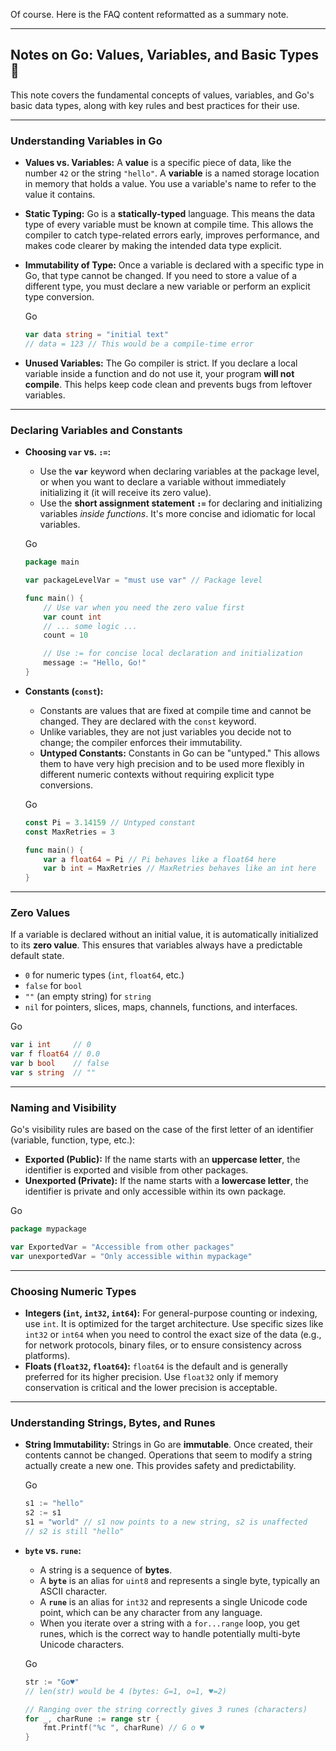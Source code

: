 Of course. Here is the FAQ content reformatted as a summary note.

---

## Notes on Go: Values, Variables, and Basic Types 📝

This note covers the fundamental concepts of values, variables, and Go's basic data types, along with key rules and best practices for their use.

---

### Understanding Variables in Go

- **Values vs. Variables:** A **value** is a specific piece of data, like the number `42` or the string `"hello"`. A **variable** is a named storage location in memory that holds a value. You use a variable's name to refer to the value it contains.
    
- **Static Typing:** Go is a **statically-typed** language. This means the data type of every variable must be known at compile time. This allows the compiler to catch type-related errors early, improves performance, and makes code clearer by making the intended data type explicit.
    
- **Immutability of Type:** Once a variable is declared with a specific type in Go, that type cannot be changed. If you need to store a value of a different type, you must declare a new variable or perform an explicit type conversion.
    
    Go
    
    ```Go
    var data string = "initial text"
    // data = 123 // This would be a compile-time error
    ```
    
- **Unused Variables:** The Go compiler is strict. If you declare a local variable inside a function and do not use it, your program **will not compile**. This helps keep code clean and prevents bugs from leftover variables.
    

---

### Declaring Variables and Constants

- **Choosing `var` vs. `:=`:**
    
    - Use the **`var`** keyword when declaring variables at the package level, or when you want to declare a variable without immediately initializing it (it will receive its zero value).
    - Use the **short assignment statement `:=`** for declaring and initializing variables _inside functions_. It's more concise and idiomatic for local variables.
    
    Go
    
    ```Go
    package main
    
    var packageLevelVar = "must use var" // Package level
    
    func main() {
        // Use var when you need the zero value first
        var count int
        // ... some logic ...
        count = 10
    
        // Use := for concise local declaration and initialization
        message := "Hello, Go!"
    }
    ```
    
- **Constants (`const`):**
    
    - Constants are values that are fixed at compile time and cannot be changed. They are declared with the `const` keyword.
    - Unlike variables, they are not just variables you decide not to change; the compiler enforces their immutability.
    - **Untyped Constants:** Constants in Go can be "untyped." This allows them to have very high precision and to be used more flexibly in different numeric contexts without requiring explicit type conversions.
    
    Go
    
    ```Go
    const Pi = 3.14159 // Untyped constant
    const MaxRetries = 3
    
    func main() {
        var a float64 = Pi // Pi behaves like a float64 here
        var b int = MaxRetries // MaxRetries behaves like an int here
    }
    ```
    

---

### Zero Values

If a variable is declared without an initial value, it is automatically initialized to its **zero value**. This ensures that variables always have a predictable default state.

- `0` for numeric types (`int`, `float64`, etc.)
- `false` for `bool`
- `""` (an empty string) for `string`
- `nil` for pointers, slices, maps, channels, functions, and interfaces.

Go

```Go
var i int     // 0
var f float64 // 0.0
var b bool    // false
var s string  // ""
```

---

### Naming and Visibility

Go's visibility rules are based on the case of the first letter of an identifier (variable, function, type, etc.):

- **Exported (Public):** If the name starts with an **uppercase letter**, the identifier is exported and visible from other packages.
- **Unexported (Private):** If the name starts with a **lowercase letter**, the identifier is private and only accessible within its own package.

Go

```Go
package mypackage

var ExportedVar = "Accessible from other packages"
var unexportedVar = "Only accessible within mypackage"
```

---

### Choosing Numeric Types

- **Integers (`int`, `int32`, `int64`):** For general-purpose counting or indexing, use `int`. It is optimized for the target architecture. Use specific sizes like `int32` or `int64` when you need to control the exact size of the data (e.g., for network protocols, binary files, or to ensure consistency across platforms).
- **Floats (`float32`, `float64`):** `float64` is the default and is generally preferred for its higher precision. Use `float32` only if memory conservation is critical and the lower precision is acceptable.

---

### Understanding Strings, Bytes, and Runes

- **String Immutability:** Strings in Go are **immutable**. Once created, their contents cannot be changed. Operations that seem to modify a string actually create a new one. This provides safety and predictability.
    
    Go
    
    ```Go
    s1 := "hello"
    s2 := s1
    s1 = "world" // s1 now points to a new string, s2 is unaffected
    // s2 is still "hello"
    ```
    
- **`byte` vs. `rune`:**
    
    - A string is a sequence of **bytes**.
    - A **`byte`** is an alias for `uint8` and represents a single byte, typically an ASCII character.
    - A **`rune`** is an alias for `int32` and represents a single Unicode code point, which can be any character from any language.
    - When you iterate over a string with a `for...range` loop, you get runes, which is the correct way to handle potentially multi-byte Unicode characters.
    
    Go
    
    ```Go
    str := "Go♥"
    // len(str) would be 4 (bytes: G=1, o=1, ♥=2)
    
    // Ranging over the string correctly gives 3 runes (characters)
    for _, charRune := range str {
        fmt.Printf("%c ", charRune) // G o ♥
    }
    ```